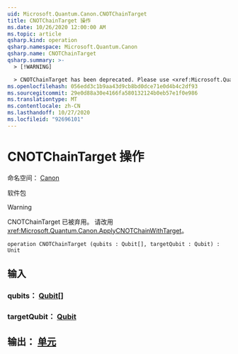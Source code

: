 ```yaml
---
uid: Microsoft.Quantum.Canon.CNOTChainTarget
title: CNOTChainTarget 操作
ms.date: 10/26/2020 12:00:00 AM
ms.topic: article
qsharp.kind: operation
qsharp.namespace: Microsoft.Quantum.Canon
qsharp.name: CNOTChainTarget
qsharp.summary: >-
  > [!WARNING]

  > CNOTChainTarget has been deprecated. Please use <xref:Microsoft.Quantum.Canon.ApplyCNOTChainWithTarget> instead.
ms.openlocfilehash: 056edd3c1b9aa43d9cb8bd0dce71e0d4b4c2df93
ms.sourcegitcommit: 29e0d88a30e4166fa580132124b0eb57e1f0e986
ms.translationtype: MT
ms.contentlocale: zh-CN
ms.lasthandoff: 10/27/2020
ms.locfileid: "92696101"
---
```

# <a name="cnotchaintarget-operation"></a>CNOTChainTarget 操作

命名空间： [Canon](xref:Microsoft.Quantum.Canon)

软件包 [](https://nuget.org/packages/)


> [!WARNING]
> CNOTChainTarget 已被弃用。 请改用 <xref:Microsoft.Quantum.Canon.ApplyCNOTChainWithTarget>。



```qsharp
operation CNOTChainTarget (qubits : Qubit[], targetQubit : Qubit) : Unit
```


## <a name="input"></a>输入

### <a name="qubits--qubit"></a>qubits： [Qubit](xref:microsoft.quantum.lang-ref.qubit)[]




### <a name="targetqubit--qubit"></a>targetQubit： [Qubit](xref:microsoft.quantum.lang-ref.qubit)





## <a name="output--unit"></a>输出： [单元](xref:microsoft.quantum.lang-ref.unit)

